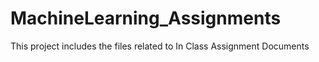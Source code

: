# MachineLearning_Assignments
This project includes the files related to In Class Assignment Documents
